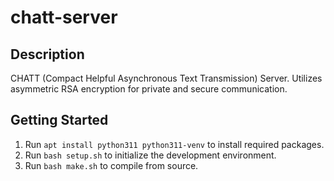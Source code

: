 # chatt-server
## Description
CHATT (Compact Helpful Asynchronous Text Transmission) Server. Utilizes asymmetric RSA encryption for private and secure communication.
## Getting Started
1. Run ```apt install python311 python311-venv``` to install required packages.
2. Run ```bash setup.sh``` to initialize the development environment.
3. Run ```bash make.sh``` to compile from source.